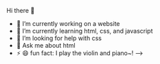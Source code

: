  Hi there 👋

- 🔭 I’m currently working on a website
- 🌱 I’m currently learning html, css, and javascript
- 🤔 I’m looking for help with css
- 💬 Ask me about html
- ⚡ 😄 fun fact: I play the violin and piano~!
-->
